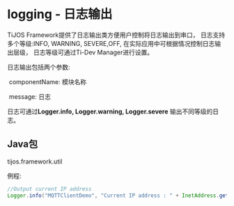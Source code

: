 # logging - 日志输出

TiJOS Framework提供了日志输出类方便用户控制将日志输出到串口， 日志支持多个等级:INFO, WARNING, SEVERE,OFF, 在实际应用中可根据情况控制日志输出层级， 日志等级可通过Ti-Dev Manager进行设置。

日志输出包括两个参数:

​	componentName: 模块名称

​	message: 日志

日志可通过**Logger.info, Logger.warning, Logger.severe** 输出不同等级的日志。

## Java包
tijos.framework.util

 例程:

```java
//Output current IP address 
Logger.info("MQTTClientDemo", "Current IP address : " + InetAddress.getLocalHost());
```

